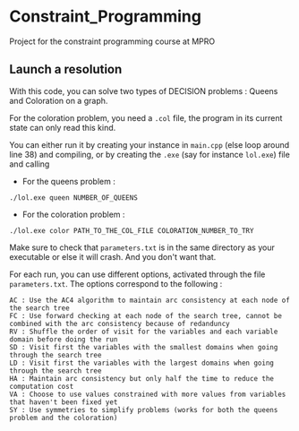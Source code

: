 # Constraint_Programming
Project for the constraint programming course at MPRO

## Launch a resolution

With this code, you can solve two types of DECISION problems : Queens and Coloration on a graph.

For the coloration problem, you need a `.col` file, the program in its current state can only read this kind.

You can either run it by creating your instance in `main.cpp` (else loop around line 38) and compiling, or by creating the `.exe` (say for instance `lol.exe`) file and calling
- For the queens problem :
```
./lol.exe queen NUMBER_OF_QUEENS
```
- For the coloration problem :
```
./lol.exe color PATH_TO_THE_COL_FILE COLORATION_NUMBER_TO_TRY
```
Make sure to check that `parameters.txt` is in the same directory as your executable or else it will crash. And you don't want that.

For each run, you can use different options, activated through the file `parameters.txt`. The options correspond to the following :
```
AC : Use the AC4 algorithm to maintain arc consistency at each node of the search tree
FC : Use forward checking at each node of the search tree, cannot be combined with the arc consistency because of redanduncy
RV : Shuffle the order of visit for the variables and each variable domain before doing the run
SD : Visit first the variables with the smallest domains when going through the search tree
LD : Visit first the variables with the largest domains when going through the search tree
HA : Maintain arc consistency but only half the time to reduce the computation cost
VA : Choose to use values constrained with more values from variables that haven't been fixed yet
SY : Use symmetries to simplify problems (works for both the queens problem and the coloration)
```
